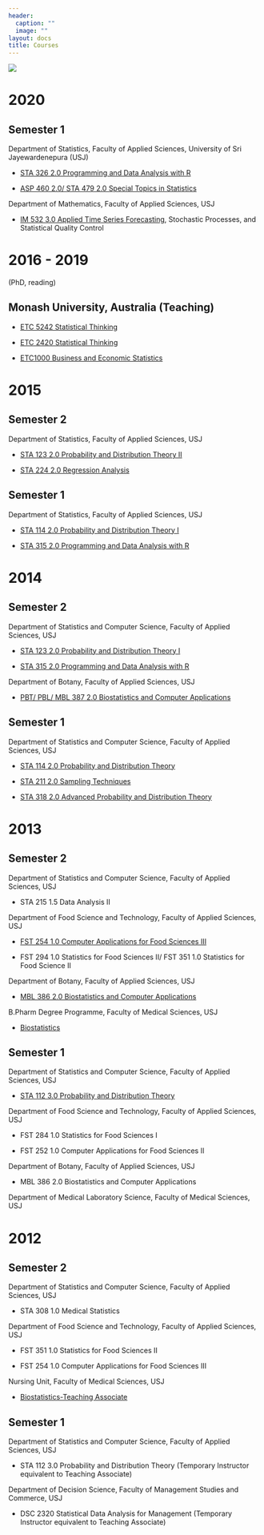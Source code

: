 ```yaml
---
header:
  caption: ""
  image: ""
layout: docs
title: Courses
---
```


![](/CO/education.jpg)

# 2020

## Semester 1

Department of Statistics, Faculty of Applied Sciences, University of Sri Jayewardenepura (USJ)

- [STA 326 2.0 Programming and Data Analysis with R](https://hellor.netlify.com/) 

- [ASP 460 2.0/ STA 479 2.0 Special Topics in Statistics](https://tstdataviz.netlify.com/slides/2020dataviz.pdf)

Department of Mathematics, Faculty of Applied Sciences, USJ


- [IM 532 3.0 Applied Time Series Forecasting](https://tsforecasting-thiyanga.netlify.com/about/), Stochastic Processes, and Statistical Quality Control

# 2016 - 2019 

(PhD, reading)

## Monash University, Australia (Teaching)

- [ETC 5242 Statistical Thinking](https://www3.monash.edu/pubs/2019handbooks/units/ETC5242.html)

- [ETC 2420 Statistical Thinking](https://www3.monash.edu/pubs/2018handbooks/units/ETC2420.html)

- [ETC1000 Business and Economic Statistics](https://www3.monash.edu/pubs/2019handbooks/units/ETC1000.html)

# 2015 

## Semester 2

Department of Statistics, Faculty of Applied Sciences, USJ

- [STA 123 2.0 Probability and Distribution Theory II](/CO/2015s2/STA123_20_2015_s2.pdf)

- [STA 224 2.0 Regression Analysis](/CO/2015s2/STA22420_2015_s2.pdf)


## Semester 1

Department of Statistics, Faculty of Applied Sciences, USJ

- [STA 114 2.0 Probability and Distribution Theory I](/CO/2015s2/STA114tpdf.pdf)

- [STA 315 2.0 Programming and Data Analysis with R](/CO/2014s2/STA_315_2014_S2.pdf)


# 2014

## Semester 2

Department of Statistics and Computer Science, Faculty of Applied Sciences, USJ

- [STA 123 2.0 Probability and Distribution Theory I](/CO/2014s2/STA123_2014_2.0.pdf)

- [STA 315 2.0 Programming and Data Analysis with R](/CO/2014s2/STA315_2014_S2.pdf)

Department of Botany, Faculty of Applied Sciences, USJ

- [PBT/ PBL/ MBL 387 2.0 Biostatistics and Computer Applications](/CO/2014s2/PBTMBL_2014_s2.pdf)

## Semester 1

Department of Statistics and Computer Science, Faculty of Applied Sciences, USJ

- [STA 114 2.0 Probability and Distribution Theory](/CO/2014s1/2014_s1_probability.pdf)

- [STA 211 2.0 Sampling Techniques](/CO/2014s1/STA21120_2014_s1.pdf)

- [STA 318 2.0 Advanced Probability and Distribution Theory](/CO/2014s1/STA_318_2.0.pdf)



# 2013

## Semester 2

Department of Statistics and Computer Science, Faculty of Applied Sciences, USJ

- STA 215 1.5 Data Analysis II

Department of Food Science and Technology, Faculty of Applied Sciences, USJ

- [FST 254 1.0 Computer Applications for Food Sciences III](/CO/2013s2/FST25410-2013_s2.pdf)

- FST 294 1.0 Statistics for Food Sciences II/ FST 351 1.0 Statistics for Food Science II

Department of Botany, Faculty of Applied Sciences, USJ

- [MBL 386 2.0 Biostatistics and Computer Applications](/CO/2013s2/MBL38620BiostatisticsANDComputerApplications2013s2.pdf)

B.Pharm Degree Programme, Faculty of Medical Sciences, USJ

- [Biostatistics](/CO/2013s2/BPharmBioStatistics_2013_s2.pdf)


## Semester 1

Department of Statistics and Computer Science, Faculty of Applied Sciences, USJ

- [STA 112 3.0 Probability and Distribution Theory](/CO/2013s1/STA1123.0.pdf)

Department of Food Science and Technology, Faculty of Applied Sciences, USJ

- FST 284 1.0 Statistics for Food Sciences I

- FST 252 1.0 Computer Applications for Food Sciences II

Department of Botany, Faculty of Applied Sciences, USJ

- MBL 386 2.0 Biostatistics and Computer Applications

Department of Medical Laboratory Science, Faculty of Medical Sciences, USJ



# 2012

## Semester 2

Department of Statistics and Computer Science, Faculty of Applied Sciences, USJ

- STA 308 1.0 Medical Statistics

Department of Food Science and Technology, Faculty of Applied Sciences, USJ

- FST 351 1.0 Statistics for Food Sciences II

- FST 254 1.0 Computer Applications for Food Sciences III

Nursing Unit, Faculty of Medical Sciences, USJ

- [Biostatistics-Teaching Associate](/CO/2012s2/MLS.pdf)

## Semester 1

Department of Statistics and Computer Science, Faculty of Applied Sciences, USJ

- STA 112 3.0 Probability and Distribution Theory (Temporary Instructor equivalent to Teaching Associate)

Department of Decision Science, Faculty of Management Studies and Commerce, USJ

- DSC 2320 Statistical Data Analysis for Management (Temporary Instructor equivalent to Teaching Associate)